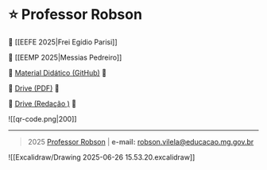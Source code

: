 # ⭐️ Professor Robson

📘 [[EEFE 2025|Frei Egídio Parisi]]

📕 [[EEMP 2025|Messias Pedreiro]]

📑 [Material Didático (GitHub)](https://robsonfvilela.github.io/professor-robson/) 🔗

📂 [Drive (PDF)](https://drive.google.com/drive/folders/1bJ_7Ii1ZqeUI2tylCDWfMB56MMFEFL4v) 🔗

📂 [Drive (Redação )](https://drive.google.com/drive/folders/1ZHcR_ACWzVnQlWD2txzfq2YTNATlWFaY) 🔗


![[qr-code.png|200]]

---

> 2025 [Professor Robson](http://bit.ly/professor-robson) | **e-mail:** robson.vilela@educacao.mg.gov.br


![[Excalidraw/Drawing 2025-06-26 15.53.20.excalidraw]]